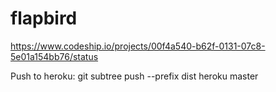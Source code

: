 flapbird
========

https://www.codeship.io/projects/00f4a540-b62f-0131-07c8-5e01a154bb76/status

Push to heroku:
git subtree push --prefix dist heroku master